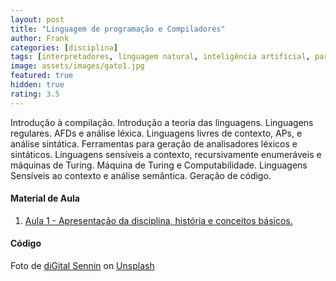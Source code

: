 ```yaml
---
layout: post
title: "Linguagem de programação e Compiladores"
author: Frank
categories: [disciplina]
tags: [interpretadores, linguagem natural, inteligência artificial, parsers]
image: assets/images/gato1.jpg
featured: true
hidden: true
rating: 3.5
---
```


Introdução à compilação. Introdução a teoria das linguagens. Linguagens regulares. AFDs e análise léxica. Linguagens livres de contexto, APs, e análise sintática. Ferramentas para geração de analisadores léxicos e sintáticos. Linguagens sensíveis a contexto, recursivamente enumeráveis e máquinas de Turing. Máquina de Turing e Computabilidade. Linguagens Sensíveis ao contexto e análise semântica. Geração de código.

<h4>Material de Aula</h4>
 
 <ol>
 <li><a href="https://github.com/frankalcantara/Aulas/blob/master/Liguagens/out/Aula1.html" target="_blanck">Aula 1 - Apresentação da disciplina, história e conceitos básicos.</a></li>
  
 
</ol>

<h4>Código</h4>
<ol>
        
</ol>

<span>Foto de <a href="https://unsplash.com/@digitalsennin?utm_source=unsplash&amp;utm_medium=referral&amp;utm_content=creditCopyText">diGital Sennin</a> on <a href="https://unsplash.com/s/photos/computers?utm_source=unsplash&amp;utm_medium=referral&amp;utm_content=creditCopyText">Unsplash</a></span>
